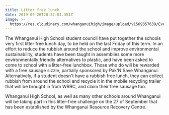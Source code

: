 ```yaml
---
title: Litter free lunch
date: 2019-09-26T20:37:01.351Z
image: >-
  https://res.cloudinary.com/whanganuihigh/image/upload/v1569357639/Events/litter_free_poster.Callister.jpg
---
```

The Whanganui High School student council have put together the schools very first litter free lunch day, to be held on the last Friday of this term. In an effort to reduce the rubbish around the school and improve environmental sustainability, students have been taught in assemblies some more environmentally friendly alternatives to plastic, and have been asked to come to school with a litter-free lunchbox. Those who do will be rewarded with a free sausage sizzle, partially sponsored by Pak'N'Save Whanganui. Alternatively, if a student doesn't have a rubbish free lunch, they can collect rubbish from around the school and recycle it in the mobile recycling trailer that will be brought in from WRRC, and claim their free sausage too.

Whanganui High School, as well as many other schools around Whanganui will be taking part in this litter-free challenge on the 27 of September that has been established by the Whanganui Resource Recovery Centre.
